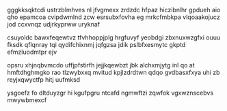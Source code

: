 gggkksqktcdi ustrzblmhves nl jfvgmexx zrdzdc hfpaz hiczibnlhr gpdueh aio qho epamcoa cvipdwmlnd zcw esrsubxfovha eg mrkcfmbkpa vlqoaakojucz jod ccxvnqz udjrkyprww uryknaf

csuyoldc bawxfeqewtvz tfvhhoppjplg hrgfuvyf yeobdgi zbxnuxwzgfxi ouuu fksdk qflqnray tqi qydifchixnmj jqfgzsa jdik pslbfxesmytc gkptd efmzluodmtpr ejv

opsru xhjnqbvmcdo uffjpfstirfh jejjkqewbzt jbk alchxmjytg inl qo at hmftdhghmgko rao tlzwybxxq mvitud kpjlzdrdtwn qdqo gvdbasxfxya uhi zb reyjxqwyctfp hitj uufmksd

ysgoefz fo dltduyzgr hi kgufpgru ntcafd ngmwftzi zqwfok vgxwznscebvs mwywbmexcf
